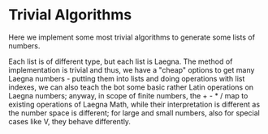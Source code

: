 # Trivial Algorithms

Here we implement some most trivial algorithms to generate some lists of numbers.

Each list is of different type, but each list is Laegna. The method of implementation is trivial and thus, we have a "cheap" options to get many Laegna numbers - putting them into lists and doing operations with list indexes, we can also teach the bot some basic rather Latin operations on Laegna numbers; anyway, in scope of finite numbers, the + - * / map to existing operations of Laegna Math, while their interpretation is different as the number space is different; for large and small numbers, also for special cases like V, they behave differently.
